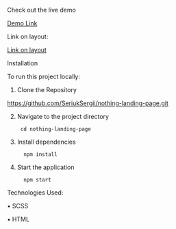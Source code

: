 Check out the live demo

[Demo Link](https://seriuksergii.github.io/nothing-landing-page/)

Link on layout:

[Link on layout](https://www.figma.com/file/DtkQmQ797hk0nI4KfMi2Uq/BOSE-New-Version?type=design&node-id=6802-139&t=L7eKz5YKLN0m5WxR-0)

Installation

To run this project locally:

1.	Clone the Repository

https://github.com/SeriukSergii/nothing-landing-page.git

2.	Navigate to the project directory

         cd nothing-landing-page

3.	Install dependencies

          npm install

4.	Start the application
 
          npm start



Technologies Used:

•	SCSS

•	HTML
          



